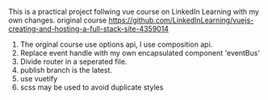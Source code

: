 This is a practical project follwing vue course on LinkedIn Learning with my own changes.
original course https://github.com/LinkedInLearning/vuejs-creating-and-hosting-a-full-stack-site-4359014

1. The orginal course use options api, I use composition api.
2. Replace event handle with my own encapsulated component 'eventBus'
3. Divide router in a seperated file.
4. publish branch is the latest.
5. use vuetify
6. scss may be used to avoid duplicate styles